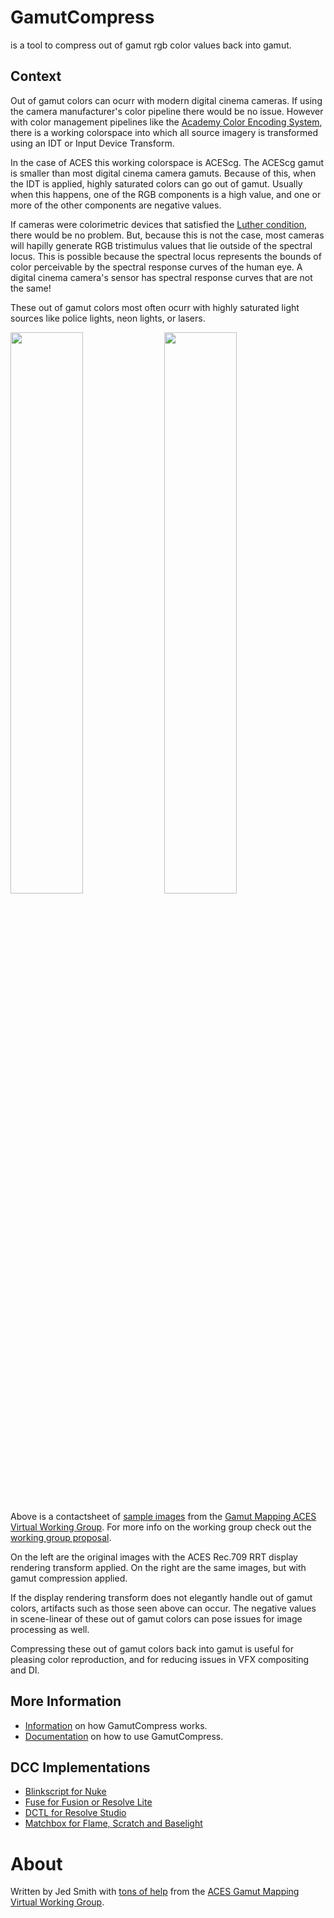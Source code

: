 # GamutCompress
is a tool to compress out of gamut rgb color values back into gamut.

## Context
Out of gamut colors can ocurr with modern digital cinema cameras. If using the camera manufacturer's color pipeline there would be no issue. However with color management pipelines like the [Academy Color Encoding System](https://www.oscars.org/science-technology/sci-tech-projects/aces), there is a working colorspace into which all source imagery is transformed using an IDT or Input Device Transform. 

In the case of ACES this working colorspace is ACEScg. The ACEScg gamut is smaller than most digital cinema camera gamuts. Because of this, when the IDT is applied, highly saturated colors can go out of gamut. Usually when this happens, one of the RGB components is a high value, and one or more of the other components are negative values.

If cameras were colorimetric devices that satisfied the [Luther condition](https://en.wikipedia.org/wiki/Tristimulus_colorimeter), there would be no problem. But, because this is not the case, most cameras will hapilly generate RGB tristimulus values that lie outside of the spectral locus. This is possible because the spectral locus represents the bounds of color perceivable by the spectral response curves of the human eye. A digital cinema camera's sensor has spectral response curves that are not the same!

These out of gamut colors most often ocurr with highly saturated light sources like police lights, neon lights, or lasers.

[<img src=https://github.com/jedypod/gamut-compress/blob/master/images/collage.rrt.jpg width=48% height=48%/>](https://github.com/jedypod/gamut-compress/blob/master/images/collage.rrt.jpg?raw=true) [<img src=https://github.com/jedypod/gamut-compress/blob/master/images/collage_compressed.rrt.jpg width=48% height=48%/>](https://github.com/jedypod/gamut-compress/blob/master/images/collage_compressed.rrt.jpg?raw=true)

Above is a contactsheet of [sample images](https://www.dropbox.com/sh/u6z2a0jboo4vno8/AAB-10qcflhpr0C5LWhs7Kq4a?dl=0) from the [Gamut Mapping ACES Virtual Working Group](https://community.acescentral.com/c/aces-development-acesnext/vwg-aces-gamut-mapping-working-group/80). For more info on the working group check out the [working group proposal](https://www.dropbox.com/s/5hz8e07ydx0d2bm/ACES_Gamut_Mapping_Working_Group_Proposal_Approved.pdf).

On the left are the original images with the ACES Rec.709 RRT display rendering transform applied. On the right are the same images, but with gamut compression applied.

If the display rendering transform does not elegantly handle out of gamut colors, artifacts such as those seen above can occur. The negative values in scene-linear of these out of gamut colors can pose issues for image processing as well.

Compressing these out of gamut colors back into gamut is useful for pleasing color reproduction, and for reducing issues in VFX compositing and DI.


## More Information
- [Information](/docs/gamut-compress-algorithm.md) on how GamutCompress works.
- [Documentation](/docs/gamut-compress-documentation.md) on how to use GamutCompress.

## DCC Implementations
- [Blinkscript for Nuke](docs/doc-nuke.md)
- [Fuse for Fusion or Resolve Lite](docs/doc-fusion.md)
- [DCTL for Resolve Studio](docs/doc-resolve.md)
- [Matchbox for Flame, Scratch and Baselight](docs/doc-flame.md)


# About
Written by Jed Smith with [tons of help](https://community.acescentral.com/t/rgb-saturation-gamut-mapping-approach-and-a-comp-vfx-perspective) from the [ACES Gamut Mapping Virtual Working Group](https://community.acescentral.com/c/aces-development-acesnext/vwg-aces-gamut-mapping-working-group). 
